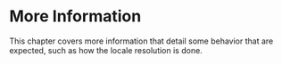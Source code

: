 # More Information

This chapter covers more information that detail some behavior that are expected, such as how the locale resolution is done.
